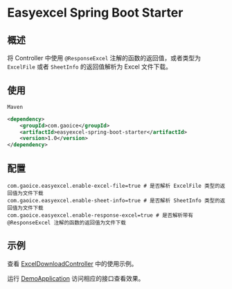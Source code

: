 # Easyexcel Spring Boot Starter
## 概述

将 Controller 中使用 `@ResponseExcel` 注解的函数的返回值，或者类型为 `ExcelFile` 或者 `SheetInfo` 的返回值解析为 Excel 文件下载。



## 使用

`Maven`

```xml
<dependency>
    <groupId>com.gaoice</groupId>
    <artifactId>easyexcel-spring-boot-starter</artifactId>
    <version>1.0</version>
</dependency>
```



## 配置

```properties
com.gaoice.easyexcel.enable-excel-file=true # 是否解析 ExcelFile 类型的返回值为文件下载
com.gaoice.easyexcel.enable-sheet-info=true # 是否解析 SheetInfo 类型的返回值为文件下载
com.gaoice.easyexcel.enable-response-excel=true # 是否解析带有 @ResponseExcel 注解的函数的返回值为文件下载
```



## 示例

查看 [ExcelDownloadController](https://github.com/gaoice/easyexcel-spring-boot-starter/tree/master/src/test/java/com/gaoice/easyexcel/spring/boot/demo/web/ExcelDownloadController.java) 中的使用示例。

运行 [DemoApplication](https://github.com/gaoice/easyexcel-spring-boot-starter/tree/master/src/test/java/com/gaoice/easyexcel/spring/boot/demo/DemoApplication.java) 访问相应的接口查看效果。

